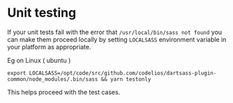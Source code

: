 # Unit testing

If your unit tests fail with the error that `/usr/local/bin/sass not found` you can
make them proceed locally by setting `LOCALSASS` environment variable in your platform as appropriate.


Eg on Linux ( ubuntu )

`export LOCALSASS=/opt/code/src/github.com/codelios/dartsass-plugin-common/node_modules/.bin/sass && yarn testonly`

This helps proceed with the test cases. 
